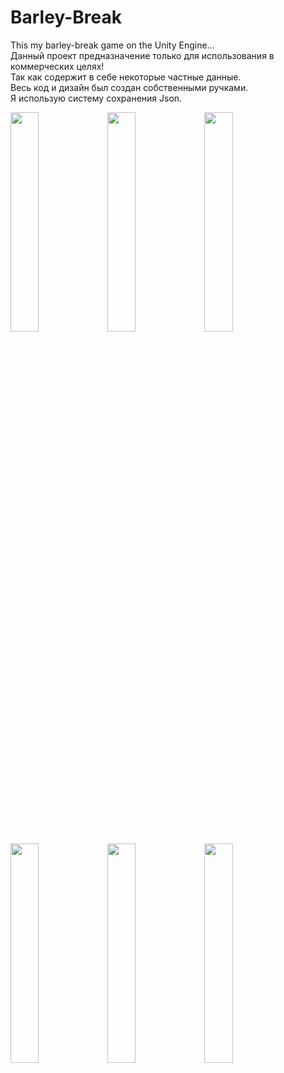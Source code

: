 # Barley-Break

This my barley-break game on the Unity Engine...
</br>Данный проект предназначение только для использования в коммерческих целях!
</br>Так как содержит в себе некоторые частные данные.
</br>Весь код и дизайн был создан собственными ручками.
</br>Я использую систему сохранения Json.

<img src="https://user-images.githubusercontent.com/14277702/112216396-80ace500-8c32-11eb-855c-c1447b24feec.jpg" width="30%" height="30%"> <img src="https://user-images.githubusercontent.com/14277702/112738581-17e8a400-8f75-11eb-8d96-aae7a0e286f7.jpg" width="30%" height="30%"> <img src="https://user-images.githubusercontent.com/14277702/112216410-84d90280-8c32-11eb-8918-9947ff45faf9.jpg" width="30%" height="30%"> <img src="https://user-images.githubusercontent.com/14277702/112216413-860a2f80-8c32-11eb-9d5d-5a1852740b88.jpg" width="30%" height="30%"> <img src="https://user-images.githubusercontent.com/14277702/112216420-89052000-8c32-11eb-86f8-b41c0585ed9a.jpg" width="30%" height="30%"> <img src="https://user-images.githubusercontent.com/14277702/112216435-8b677a00-8c32-11eb-89f6-cbfe8672a4d5.jpg" width="30%" height="30%">
